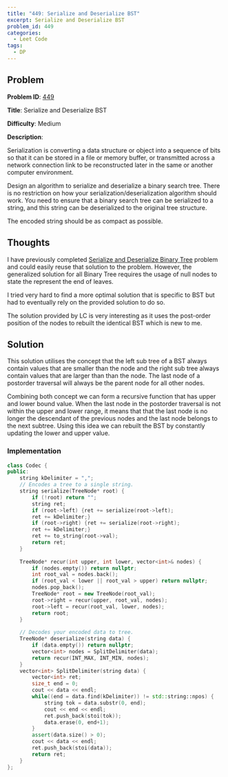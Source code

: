 ```yaml
---
title: "449: Serialize and Deserialize BST"
excerpt: Serialize and Deserialize BST
problem_id: 449
categories:
  - Leet Code
tags:
  - DP
---
```


## Problem

**Problem ID**: [449](https://leetcode.com/problems/serialize-and-deserialize-bst/)

**Title**: Serialize and Deserialize BST

**Difficulty**: Medium

**Description**:

Serialization is converting a data structure or object into a sequence of bits 
so that it can be stored in a file or memory buffer, or transmitted across a 
network connection link to be reconstructed later in the same or another computer environment.

Design an algorithm to serialize and deserialize a binary search tree. There is 
no restriction on how your serialization/deserialization algorithm should work. 
You need to ensure that a binary search tree can be serialized to a string, and this string can be deserialized to the original tree structure.

The encoded string should be as compact as possible.

## Thoughts

I have previously completed [Serialize and Deserialize Binary Tree](https://leetcode.com/problems/serialize-and-deserialize-binary-tree/)
problem and could easily reuse that solution to the problem. However, the generalized solution for all Binary Tree requires the usage of null nodes to state the represent the end of leaves.

I tried very hard to find a more optimal solution that is specific to BST
but had to eventually rely on the provided solution to do so.

The solution provided by LC is very interesting as it uses the post-order
position of the nodes to rebuilt the identical BST which is new to me.

## Solution

This solution utilises the concept that the left sub tree of a BST always contain values
that are smaller than the node and the right sub tree always contain values that are
larger than than the node. The last node of a postorder traversal will always 
be the parent node for all other nodes.

Combining both concept we can form a recursive function that has upper and lower bound value.
When the last node in the postorder traversal is not within the upper and lower range, it means
that that the last node is no longer the descendant of the previous nodes and the last node
belongs to the next subtree. Using this idea we can rebuilt the BST by constantly updating the
lower and upper value.


### Implementation

```cpp
class Codec {
public:
    string kDelimiter = ",";
    // Encodes a tree to a single string.
    string serialize(TreeNode* root) {
        if (!root) return "";
        string ret;
        if (root->left) {ret += serialize(root->left);
        ret += kDelimiter;}
        if (root->right) {ret += serialize(root->right);
        ret += kDelimiter;}
        ret += to_string(root->val);
        return ret;
    }
    
    TreeNode* recur(int upper, int lower, vector<int>& nodes) {
        if (nodes.empty()) return nullptr;
        int root_val = nodes.back();
        if (root_val < lower || root_val > upper) return nullptr;
        nodes.pop_back();
        TreeNode* root = new TreeNode(root_val);
        root->right = recur(upper, root_val, nodes);
        root->left = recur(root_val, lower, nodes);
        return root;
    }
    
    // Decodes your encoded data to tree.
    TreeNode* deserialize(string data) {
        if (data.empty()) return nullptr;
        vector<int> nodes = SplitDelimiter(data);
        return recur(INT_MAX, INT_MIN, nodes);
    }
    vector<int> SplitDelimiter(string data) {
        vector<int> ret;
        size_t end = 0;
        cout << data << endl;
        while((end = data.find(kDelimiter)) != std::string::npos) {
            string tok = data.substr(0, end);
            cout << end << endl;
            ret.push_back(stoi(tok));
            data.erase(0, end+1);
        }
        assert(data.size() > 0);
        cout << data << endl;
        ret.push_back(stoi(data));
        return ret;
    }
};
```
